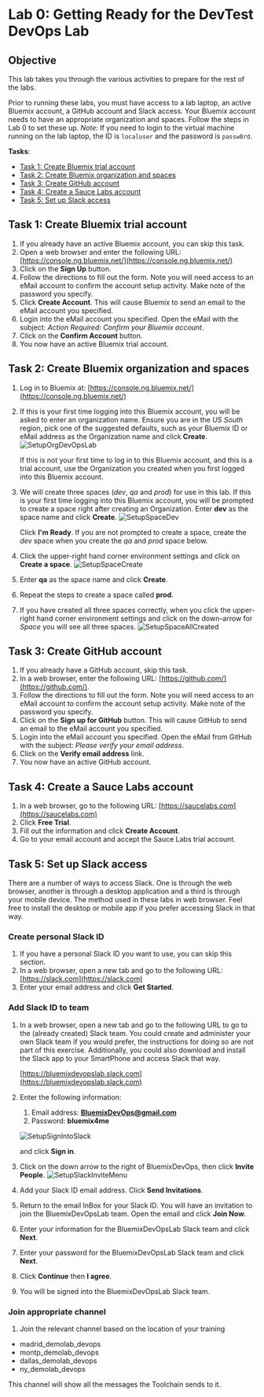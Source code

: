 # Lab 0: Getting Ready for the DevTest DevOps Lab

## Objective 
This lab takes you through the various activities to prepare for the rest of the labs.

Prior to running these labs, you must have access to a lab laptop, an active Bluemix account, a GitHub account and Slack access. Your Bluemix account needs to have an appropriate organization and spaces. Follow the steps in Lab 0 to set these up. _Note:_ If you need to login to the virtual machine running on the lab laptop, the ID is `localuser` and the password is `passw0rd`.

**Tasks**:
- [Task 1: Create Bluemix trial account](#task-1-create-bluemix-account)
- [Task 2: Create Bluemix organization and spaces](#task-2-create-bluemix-organization-and-spaces)
- [Task 3: Create GitHub account](#task-3-create-github-account)
- [Task 4: Create a Sauce Labs account](#task-4-create-a-sauce-labs-account)
- [Task 5: Set up Slack access](#task-5-set-up-slack-access)

## Task 1: Create Bluemix trial account

1. If you already have an active Bluemix account, you can skip this task.
2. Open a web browser and enter the following URL: [https://console.ng.bluemix.net/](https://console.ng.bluemix.net/)
3. Click on the **Sign Up** button.
4. Follow the directions to fill out the form. Note you will need access to an eMail account to confirm the account setup activity. Make note of the password you specify.
5. Click **Create Account**. This will cause Bluemix to send an email to the eMail account you specified.
6. Login into the eMail account you specified. Open the eMail with the subject: _Action Required: Confirm your Bluemix account_.
7. Click on the **Confirm Account** button.
8. You now have an active Bluemix trial account.

## Task 2: Create Bluemix organization and spaces

1. Log in to Bluemix at: [https://console.ng.bluemix.net/](https://console.ng.bluemix.net/)
2. If this is your first time logging into this Bluemix account, you will be asked to enter an organization name. Ensure you are in the _US South_ region, pick one of the suggested defaults, such as your Bluemix ID or eMail address as the Organization name and click **Create**.
   ![SetupOrgDevOpsLab](screenshots/SetupOrgDevOpsLab.png)

   If this is not your first time to log in to this Bluemix account, and this is a trial account, use the Organization you created when you first logged into this Bluemix account.

3. We will create three spaces (_dev_, _qa_ and _prod_) for use in this lab. If this is your first time logging into this Bluemix account, you will be prompted to create a space right after creating an Organization.  Enter **dev** as the space name and click **Create**.
![SetupSpaceDev](screenshots/SetupSpaceDev.png)

   Click **I'm Ready**.
   If you are not prompted to create a space, create the _dev_ space when you create the _qa_ and _prod_ space below.

4. Click the upper-right hand corner environment settings and click on **Create a space**.
   ![SetupSpaceCreate](screenshots/SetupSpaceCreate.png)
5. Enter **qa** as the space name and click **Create**.
6. Repeat the steps to create a space called **prod**.
6. If you have created all three spaces correctly, when you click the upper-right hand corner environment settings and click on the down-arrow for _Space_ you will see all three spaces.
![SetupSpaceAllCreated](screenshots/SetupSpaceAllCreated.png)

## Task 3: Create GitHub account

1. If you already have a GitHub account, skip this task.
2. In a web browser, enter the following URL: [https://github.com/](https://github.com/).
3. Follow the directions to fill out the form. Note you will need access to an eMail account to confirm the account setup activity. Make note of the password you specify.
4. Click on the **Sign up for GitHub** button. This will cause GitHub to send an email to the eMail account you specified.
5. Login into the eMail account you specified. Open the eMail from GitHub with the subject: _Please verify your email address_.
6. Click on the **Verify email address** link.
8. You now have an active GitHub account.

## Task 4: Create a Sauce Labs account

1. In a web browser, go to the following URL:
  [https://saucelabs.com](https://saucelabs.com)
2. Click **Free Trial**.
3. Fill out the information and click **Create Account**.
4. Go to your email account and accept the Sauce Labs trial account.

## Task 5: Set up Slack access

There are a number of ways to access Slack.  One is through the web browser, another is through a desktop application and a third is through your mobile device.  The method used in these labs in web browser.  Feel free to install the desktop or mobile app if you prefer accessing Slack in that way.

### Create personal Slack ID

1. If you have a personal Slack ID you want to use, you can skip this section.
2. In a web browser, open a new tab and go to the following URL:
   [https://slack.com](https://slack.com)
3. Enter your email address and click **Get Started**.

### Add Slack ID to team

1. In a web browser, open a new tab and go to the following URL to go to the (already created) Slack team.  You could create and administer your own Slack team if you would prefer, the instructions for doing so are not part of this exercise.  Additionally, you could also download and install the Slack app to your SmartPhone and access Slack that way.

   [https://bluemixdevopslab.slack.com](https://bluemixdevopslab.slack.com)

2. Enter the following information:
   1. Email address: **BluemixDevOps@gmail.com**
   2. Password: **bluemix4me**

    ![SetupSignIntoSlack](screenshots/SetupSignIntoSlackDevOps.png)

   and click **Sign in**.

3. Click on the down arrow to the right of BluemixDevOps, then click **Invite People**.
![SetupSlackInviteMenu](screenshots/SetupSlackInviteMenu.png)
4. Add your Slack ID email address.  Click **Send Invitations**.
5. Return to the email InBox for your Slack ID.  You will have an invitation to join the BluemixDevOpsLab team.  Open the email and click **Join Now**.
6. Enter your information for the BluemixDevOpsLab Slack team and click **Next**.
7. Enter your password for the BluemixDevOpsLab Slack team and click **Next**.
8. Click **Continue** then **I agree**.
9. You will be signed into the BluemixDevOpsLab Slack team.

### Join appropriate channel

1. Join the relevant channel based on the location of your training

- madrid_demolab_devops
- montp_demolab_devops
- dallas_demolab_devops
- ny_demolab_devops

This channel will show all the messages the Toolchain sends to it.
